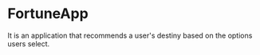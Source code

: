 # FortuneApp
It is an application that recommends a user's destiny based on the options users select.
